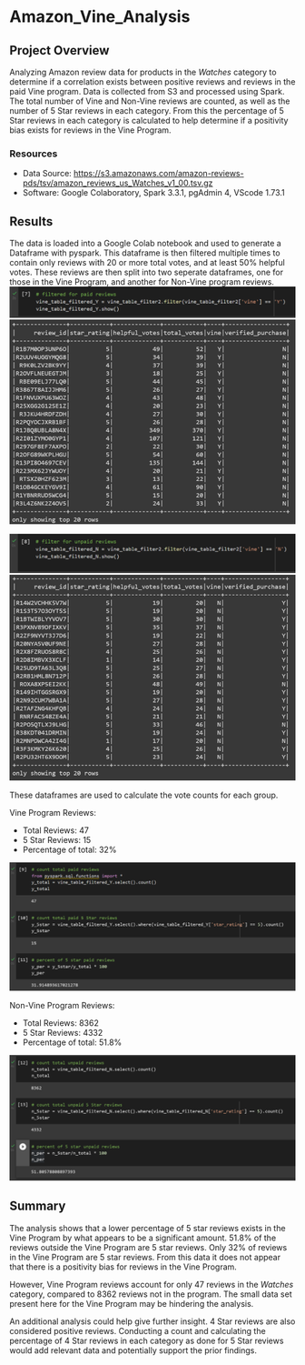 # Amazon_Vine_Analysis

## Project Overview
Analyzing Amazon review data for products in the *Watches* category to determine if a correlation exists between positive reviews and reviews in the paid Vine program.
Data is collected from S3 and processed using Spark. The total number of Vine and Non-Vine reviews are counted, as well as the number of 5 Star reviews in each category. From this the percentage of 5 Star reviews in each category is calculated to help determine if a positivity bias exists for reviews in the Vine Program.

### Resources
- Data Source: https://s3.amazonaws.com/amazon-reviews-pds/tsv/amazon_reviews_us_Watches_v1_00.tsv.gz
- Software: Google Colaboratory, Spark 3.3.1, pgAdmin 4, VScode 1.73.1

## Results
The data is loaded into a Google Colab notebook and used to generate a Dataframe with pyspark. This dataframe is then filtered multiple times to contain only reviews with 20 or more total votes, and at least 50% helpful votes. These reviews are then split into two seperate dataframes, one for those in the Vine Program, and another for Non-Vine program reviews.
![Y_script](https://github.com/Jforbus/Amazon_Vine_Analysis/blob/main/Resources/Y_script.png)
![Y_Dataframe](https://github.com/Jforbus/Amazon_Vine_Analysis/blob/main/Resources/Y_Dataframe.png)

![N_script](https://github.com/Jforbus/Amazon_Vine_Analysis/blob/main/Resources/N_script.png)
![N_Dataframe](https://github.com/Jforbus/Amazon_Vine_Analysis/blob/main/Resources/N_Dataframe.png)

These dataframes are used to calculate the vote counts for each group.

Vine Program Reviews:
- Total Reviews: 47
- 5 Star Reviews: 15
- Percentage of total: 32%

![Vine_counts](https://github.com/Jforbus/Amazon_Vine_Analysis/blob/main/Resources/Vine_counts.png)

Non-Vine Program Reviews:
- Total Reviews: 8362
- 5 Star Reviews: 4332
- Percentage of total: 51.8%

![Non_vine_counts](https://github.com/Jforbus/Amazon_Vine_Analysis/blob/main/Resources/Non_vine_counts.png)

## Summary
The analysis shows that a lower percentage of 5 star reviews exists in the Vine Program by what appears to be a significant amount. 51.8% of the reviews outside the Vine Program are 5 star reviews. Only 32% of reviews in the Vine Program are 5 star reviews. From this data it does not appear that there is a positivity bias for reviews in the Vine Program. 

However, Vine Program reviews account for only 47 reviews in the *Watches* category, compared to 8362 reviews not in the program. The small data set present here for the Vine Program may be hindering the analysis. 

An additional analysis could help give further insight. 4 Star reviews are also considered positive reviews. Conducting a count and calculating the percentage of 4 Star reviews in each category as done for 5 Star reviews would add relevant data and potentially support the prior findings.  
